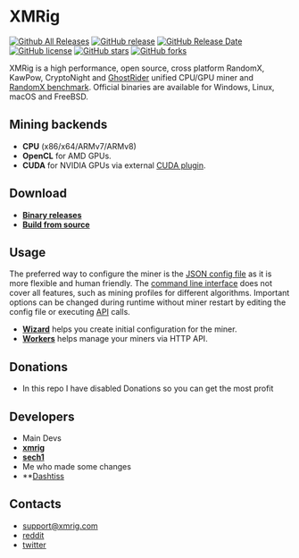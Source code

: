 # XMRig

[![Github All Releases](https://img.shields.io/github/downloads/Dashtiss/xmrig/total.svg)](https://github.com/Dashtiss/xmrig/releases)
[![GitHub release](https://img.shields.io/github/release/Dashtiss/xmrig/all.svg)](https://github.com/Dashtiss/xmrig/releases)
[![GitHub Release Date](https://img.shields.io/github/release-date/xmrig/xmrig.svg)](https://github.com/Dashtiss/xmrig/releases)
[![GitHub license](https://img.shields.io/github/license/xmrig/xmrig.svg)](https://github.com/Dashtiss/xmrig/blob/master/LICENSE)
[![GitHub stars](https://img.shields.io/github/stars/Dashtiss/xmrig.svg)](https://github.com/Dashtiss/xmrig/stargazers)
[![GitHub forks](https://img.shields.io/github/forks/Dashtiss/xmrig.svg)](https://github.com/Dashtiss/xmrig/network)

XMRig is a high performance, open source, cross platform RandomX, KawPow, CryptoNight and [GhostRider](https://github.com/Dashtiss/xmrig/tree/master/src/crypto/ghostrider#readme) unified CPU/GPU miner and [RandomX benchmark](https://xmrig.com/benchmark). Official binaries are available for Windows, Linux, macOS and FreeBSD.

## Mining backends
- **CPU** (x86/x64/ARMv7/ARMv8)
- **OpenCL** for AMD GPUs.
- **CUDA** for NVIDIA GPUs via external [CUDA plugin](https://github.com/xmrig/xmrig-cuda).

## Download
* **[Binary releases](https://github.com/Dashtiss/xmrig/releases)**
* **[Build from source](https://xmrig.com/docs/miner/build)**

## Usage
The preferred way to configure the miner is the [JSON config file](https://xmrig.com/docs/miner/config) as it is more flexible and human friendly. The [command line interface](https://xmrig.com/docs/miner/command-line-options) does not cover all features, such as mining profiles for different algorithms. Important options can be changed during runtime without miner restart by editing the config file or executing [API](https://xmrig.com/docs/miner/api) calls.

* **[Wizard](https://xmrig.com/wizard)** helps you create initial configuration for the miner.
* **[Workers](http://workers.xmrig.info)** helps manage your miners via HTTP API.

## Donations
* In this repo I have disabled Donations so you can get the most profit

## Developers
* Main Devs
* **[xmrig](https://github.com/xmrig)**
* **[sech1](https://github.com/SChernykh)**
* Me who made some changes
* **[Dashtiss](https://github.com/Dashtiss)

## Contacts
* support@xmrig.com
* [reddit](https://www.reddit.com/user/XMRig/)
* [twitter](https://twitter.com/xmrig_dev)
